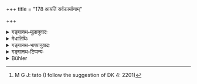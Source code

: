 +++
title = "178 आयतिं सर्वकार्याणाम्"

+++

<details><summary>गङ्गानथ-मूलानुवादः</summary>

He shall fully think over the future and the present condition of all undertakings, as also the good and bad points of all past ones.—(178)
</details>

<details><summary>मेधातिथिः</summary>

**कार्याणि** कर्माणी प्रयोजनानि । तेषाम् **सर्वेषाम्** आरिप्समानानाम् **आयतिः** परिणाम्यागामिकालः, **तदात्वं** पारंभावस्थावर्त्तमानकालः, तं च **विचारयेत्** । **तत्त्वतस्** तत्त्वेन । अनेकमुखानि हि कार्याणि क्षणाच् चान्यथा भवन्तीति । तत्र येषाम् उभौ कालौ न शुध्यतस् तानि कार्याणि कथम् आरभेतेति तद्विचारार्थोपदेशः । **अतीतानाम्** अतिक्रान्तानां **च सर्वेषाम् गुणदोषौ** तत्वतो[^२३१] विचारयेत् । अत्राप्य् अतीतानां गुणदोषौ विचार्य यानि कर्माणि गुणवन्त्य् अतीतानि तान्य् एव कथं नाम पुनर् आरभेतेत्य् अतीतकार्यगुणदोषतत्त्वविचारणोपदेश एवमर्थः ॥ ७.१७८ ॥


[^२३१]:
     M G J: tato (I follow the suggestion of DK 4: 2201)
</details>

<details><summary>गङ्गानथ-भाष्यानुवादः</summary>

‘*Undertakings*’— Business affairs. When any work is going to be undertaken, he shall consider its ‘*future*’—*i.e*., its developments to come,—and also its ‘*present condition*’,—*i.e*., its condition at the beginning,—‘*fully*’— in all its real details. As a matter of fact, undertakings have several offshoots, and undergo transformation in a moment; so that if both ends (future and present) of an undertaking are not dearly grasped, it is difficult to ascertain in what manner it shall be proceeded with; hence the necessity of consi d eration, which the present text enjoins.

‘*Also the good and bad points of all past ones*’—shall then be pondered over. Here also having thought over the good and bad points of past actions, one has to make up his mind to undertake first those which are found to have only good points; and brain lies the use of thinking over the good and bed points of past acts,—which are enjoined in the present text—(178)
</details>

<details><summary>गङ्गानथ-टिप्पन्यः</summary>

This verse is quoted in *Vīramitrodaya* (Rājanīti, p. 328).
</details>

<details><summary>Bühler</summary>

178	Let him fully consider the future and the immediate results of all undertakings, and the good and bad sides of all past (actions).
</details>
